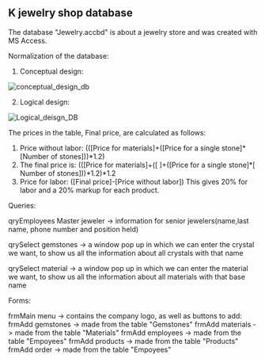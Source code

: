 K jewelry shop database
------------------------

The database "Jewelry.accbd" is about a jewelry store and was created with MS Access. 

 
Normalization of the database:

1. Conceptual design:

![conceptual_design_db](https://github.com/user-attachments/assets/80d1c07d-74e9-4e37-828d-fc12f17207d0)

2. Logical design:

![Logical_deisgn_DB](https://github.com/user-attachments/assets/fcc6e8c4-e504-4b35-ae8f-60e713f2cb8c)

The prices in the table, Final price, are calculated as follows: 
1. Price without labor: (([Price for materials]+([Price for a single stone]*[Number of stones]))*1.2) 
2. The final price is: (([Price for materials]+([ ]+([Price for a single stone]*[ Number of stones]))*1.2)*1.2
3. Price for labor: ([Final price]-[Price without labor])
This gives 20% for labor and a 20% markup for each product.


Queries:
 
qryEmployees Master jeweler -> information for senior jewelers(name,last name, phone number and position held) 

qrySelect gemstones -> a window pop up in which we can enter the crystal we want, to show us all the information about all crystals with that name

qrySelect material -> a window pop up in which we can enter the material we want, to show us all the information about all materials with that base name

Forms:

 frmMain menu -> contains the company logo, as well as buttons to add:
 frmAdd gemstones -> made from the table "Gemstones"
 frmAdd materials -> made from the table "Materials"
 frmAdd employees -> made from the table "Empoyees"
 frmAdd products -> made from the table "Products"
 frmAdd order -> made from the table "Empoyees"


